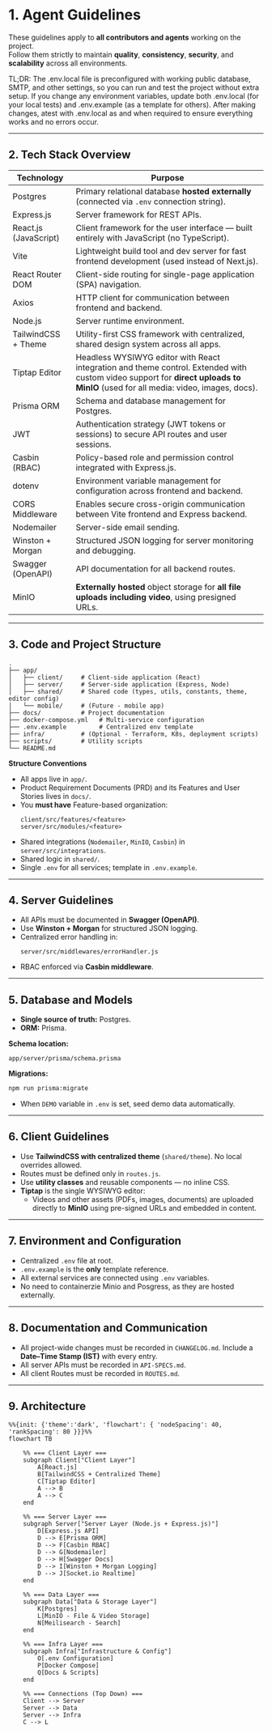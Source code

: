 # 1. Agent Guidelines

These guidelines apply to **all contributors and agents** working on the project.  
Follow them strictly to maintain **quality**, **consistency**, **security**, and **scalability** across all environments.

TL;DR: The .env.local file is preconfigured with working public database, SMTP, and other settings, so you can run and test the project without extra setup. If you change any environment variables, update both .env.local (for your local tests) and .env.example (as a template for others). After making changes, atest with .env.local as and when required to ensure everything works and no errors occur.

---

## 2. Tech Stack Overview

| Technology              | Purpose                                                                                     |
|--------------------------|---------------------------------------------------------------------------------------------|
| Postgres                 | Primary relational database **hosted externally** (connected via `.env` connection string). |
| Express.js               | Server framework for REST APIs.                                                            |
| React.js (JavaScript)    | Client framework for the user interface — built entirely with JavaScript (no TypeScript).  |
| Vite                     | Lightweight build tool and dev server for fast frontend development (used instead of Next.js). |
| React Router DOM         | Client-side routing for single-page application (SPA) navigation.                          |
| Axios                    | HTTP client for communication between frontend and backend.                                |
| Node.js                  | Server runtime environment.                                                                |
| TailwindCSS + Theme      | Utility-first CSS framework with centralized, shared design system across all apps.        |
| Tiptap Editor            | Headless WYSIWYG editor with React integration and theme control. Extended with custom video support for **direct uploads to MinIO** (used for all media: video, images, docs). |
| Prisma ORM               | Schema and database management for Postgres.                                               |
| JWT                     | Authentication strategy (JWT tokens or sessions) to secure API routes and user sessions.    |
| Casbin (RBAC)            | Policy-based role and permission control integrated with Express.js.                       |
| dotenv                   | Environment variable management for configuration across frontend and backend.             |
| CORS Middleware          | Enables secure cross-origin communication between Vite frontend and Express backend.       |
| Nodemailer               | Server-side email sending.                                                                 |
| Winston + Morgan         | Structured JSON logging for server monitoring and debugging.                               |
| Swagger (OpenAPI)        | API documentation for all backend routes.                                                  |
| MinIO                    | **Externally hosted** object storage for **all file uploads including video**, using presigned URLs. |

---

## 3. Code and Project Structure

```
.
├── app/
│   ├── client/     # Client-side application (React)
│   ├── server/     # Server-side application (Express, Node)
│   ├── shared/     # Shared code (types, utils, constants, theme, editor config)
│   └── mobile/     # (Future - mobile app)
├── docs/           # Project documentation
├── docker-compose.yml   # Multi-service configuration
├── .env.example         # Centralized env template
├── infra/          # (Optional - Terraform, K8s, deployment scripts)
├── scripts/        # Utility scripts
└── README.md
```

**Structure Conventions**

- All apps live in `app/`.
- Product Requirement Documents (PRD) and its Features and User Stories lives in `docs/`.
- You **must have** Feature-based organization:
  ```
  client/src/features/<feature>
  server/src/modules/<feature>
  ```
- Shared integrations (`Nodemailer`, `MinIO`, `Casbin`) in `server/src/integrations`.
- Shared logic in `shared/`.
- Single `.env` for all services; template in `.env.example`.

---

## 4. Server Guidelines

- All APIs must be documented in **Swagger (OpenAPI)**.  
- Use **Winston + Morgan** for structured JSON logging.  
- Centralized error handling in:
  ```
  server/src/middlewares/errorHandler.js
  ```
- RBAC enforced via **Casbin middleware**.

---

## 5. Database and Models

- **Single source of truth:** Postgres.  
- **ORM:** Prisma.

**Schema location:**  
```
app/server/prisma/schema.prisma
```

**Migrations:**  
```bash
npm run prisma:migrate
```

- When `DEMO` variable in `.env` is set, seed demo data automatically.

---

## 6. Client Guidelines

- Use **TailwindCSS with centralized theme** (`shared/theme`). No local overrides allowed.  
- Routes must be defined only in `routes.js`.  
- Use **utility classes** and reusable components — no inline CSS.  
- **Tiptap** is the single WYSIWYG editor:  
  - Videos and other assets (PDFs, images, documents) are uploaded directly to **MinIO** using pre-signed URLs and embedded in content.

---

## 7. Environment and Configuration

- Centralized `.env` file at root.  
- `.env.example` is the **only** template reference.  
- All external services are connected using `.env` variables.
- No need to containerzie Minio and Posgress, as they are hosted externally.

---

## 8. Documentation and Communication

- All project-wide changes must be recorded in `CHANGELOG.md`. Include a **Date–Time Stamp (IST)** with every entry.
- All server APIs must be recorded in `API-SPECS.md`.
- All client Routes must be recorded in `ROUTES.md`.

---

## 9. Architecture

```mermaid
%%{init: {'theme':'dark', 'flowchart': { 'nodeSpacing': 40, 'rankSpacing': 80 }}}%%
flowchart TB

    %% === Client Layer ===
    subgraph Client["Client Layer"]
        A[React.js]
        B[TailwindCSS + Centralized Theme]
        C[Tiptap Editor]
        A --> B
        A --> C
    end

    %% === Server Layer ===
    subgraph Server["Server Layer (Node.js + Express.js)"]
        D[Express.js API]
        D --> E[Prisma ORM]
        D --> F[Casbin RBAC]
        D --> G[Nodemailer]
        D --> H[Swagger Docs]
        D --> I[Winston + Morgan Logging]
        D --> J[Socket.io Realtime]
    end

    %% === Data Layer ===
    subgraph Data["Data & Storage Layer"]
        K[Postgres]
        L[MinIO - File & Video Storage]
        N[Meilisearch - Search]
    end

    %% === Infra Layer ===
    subgraph Infra["Infrastructure & Config"]
        O[.env Configuration]
        P[Docker Compose]
        Q[Docs & Scripts]
    end

    %% === Connections (Top Down) ===
    Client --> Server
    Server --> Data
    Server --> Infra
    C --> L
```
